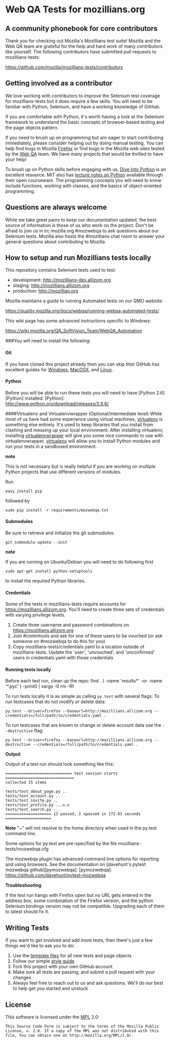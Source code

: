 Web QA Tests for mozillians.org
===============================

A community phonebook for core contributors
-------------------------------------------

Thank you for checking out Mozilla's Mozillians test suite! Mozilla and the Web
QA team are grateful for the help and hard work of many contributors like yourself.
The following contributors have submitted pull requests to mozillians-tests:

https://github.com/mozilla/mozillians-tests/contributors

Getting involved as a contributor
---------------------------------

We love working with contributors to improve the Selenium test coverage for
mozillians-tests but it does require a few skills.  You will need to be familiar
with Python, Selenium, and have a working knowledge of GitHub.

If you are comfortable with Python, it's worth having a look at the Selenium
framework to understand the basic concepts of browser-based testing and the 
page objects pattern.

If you need to brush up on programming but are eager to start contributing
immediately, please consider helping out by doing manual testing.  You can
help find bugs in Mozilla [Firefox][firefox] or find bugs in the Mozilla web
sites tested by the [Web QA][webqa] team.  We have many projects that would be
thrilled to have your help!

To brush up on Python skills before engaging with us, [Dive Into Python][dive]
is an excellent resource.  MIT also has [lecture notes on Python][mit] available
through their open courseware.  The programming concepts you will need to know
include functions, working with classes, and the basics of object-oriented 
programming.

Questions are always welcome
----------------------------
While we take great pains to keep our documentation updated, the best source of
information is those of us who work on the project.  Don't be afraid to join us
in irc.mozilla.org #mozwebqa to ask questions about our Selenium tests.  Mozilla
also hosts the #mozillians chat room to answer your general questions about
contributing to Mozilla.

How to setup and run Mozillians tests locally
---------------------------------------------
This repository contains Selenium tests used to test:

* development: http://mozillians-dev.allizom.org
* staging: http://mozillians.allizom.org
* production: http://mozillian.org

Mozilla maintains a guide to running Automated tests on our QMO website:

https://quality.mozilla.org/docs/webqa/running-webqa-automated-tests/

This wiki page has some advanced instructions specific to Windows:

https://wiki.mozilla.org/QA_SoftVision_Team/WebQA_Automation


###You will need to install the following:

#### Git
If you have cloned this project already then you can skip this!
GitHub has excellent guides for [Windows][GitWin], [MacOSX][GitMacOSX], and
[Linux][GitLinux].

#### Python
Before you will be able to run these tests you will need to have
[Python 2.6][Python] installed.
[Python]: http://www.python.org/download/releases/2.6.6/

####Virtualenv and Virtualenvwrapper (Optional/Intermediate level)
While most of us have had some experience using virtual machines, 
[virtualenv][venv] is something else entirely.  It's used to keep libraries
that you install from clashing and messing up your local environment.  After
installing virtualenv, installing [virtualenvwrapper][wrapper] will give you
some nice commands to use with virtualenvwrapper. [virtualenv][venv] will allow
you to install Python modules and run your tests in a sandboxed environment. 

__note__

This is not necessary but is really helpful if you are working on multiple
Python projects that use different versions of modules.

Run

    easy_install pip

followed by

    sudo pip install -r requirements/mozwebqa.txt

#### Submodules
Be sure to retrieve and initialize the git submodules:

    git submodule update --init

__note__

If you are running on Ubuntu/Debian you will need to do following first

    sudo apt-get install python-setuptools

to install the required Python libraries.

#### Credentials
Some of the tests in mozillians-tests require accounts for 
https://mozillians.allizom.org. You'll need to create three sets of credentials
with varying privilege levels.

1. Create three username and password combinations on https://mozillians.allizom.org
2. Join #commtools and ask for one of these users to be vouched (or ask someone on #mozwebqa to do this for you)
3. Copy mozillians-tests/credentials.yaml to a location outside of mozillians-tests. Update the 'user', 'unvouched', and 'unconfirmed' users in credentials.yaml with those credentials

#### Running tests locally
Before each test run, clean up the repo:
    find . \( -name 'results*' -or -name '*.pyc' \) -print0 | xargs -0 rm -Rf

To run tests locally it is as simple as calling <code>py.test</code> with
several flags. To run testcases that do not modify or delete data:

    py.test --driver=firefox --baseurl=http://mozillians.allizom.org --credentials=/full/path/to/credentials.yaml .

To run testcases that are known to change or delete account data use the
<code>--destructive</code> flag:

    py.test --driver=firefox --baseurl=http://mozillians.allizom.org --destructive --credentials=/full/path/to/credentials.yaml .

__Output__

Output of a test run should look something like this:

    ============================= test session starts ==============================
    collected 15 items 

    tests/test_about_page.py ..
    tests/test_account.py ..
    tests/test_invite.py ..
    tests/test_profile.py ...x.x
    tests/test_search.py ...
    ==================== 13 passed, 2 xpassed in 172.03 seconds ====================

__Note__
"~" will not resolve to the home directory when used in the py.test command line.

Some options for py.test are pre-specified by the file mozillians-tests/mozwebqa.cfg

The mozwebqa plugin has advanced command line options for reporting and using
browsers. See the documentation on [davehunt's pytest mozwebqa github][pymozwebqa]:
[pymozwebqa]: https://github.com/davehunt/pytest-mozwebqa

__Troubleshooting__

If the test run hangs with Firefox open but no URL gets entered in the address
box, some combination of the Firefox version, and the python Selenium bindings
version may not be compatible. Upgrading each of them to latest should fix it.

Writing Tests
-------------

If you want to get involved and add more tests, then there's just a few things
we'd like to ask you to do:

1. Use the [template files][GitHub Templates] for all new tests and page objects
2. Follow our simple [style guide][Style Guide]
3. Fork this project with your own GitHub account
4. Make sure all tests are passing, and submit a pull request with your changes
5. Always feel free to reach out to us and ask questions. We'll do our best to help get you started and unstuck

License
-------
This software is licensed under the [MPL] 2.0:

    This Source Code Form is subject to the terms of the Mozilla Public
    License, v. 2.0. If a copy of the MPL was not distributed with this
    file, You can obtain one at http://mozilla.org/MPL/2.0/.


[mit]: http://ocw.mit.edu/courses/electrical-engineering-and-computer-science/6-189-a-gentle-introduction-to-programming-using-python-january-iap-2011/
[dive]: http://www.diveintopython.net/toc/index.html
[webqa]: http://quality.mozilla.org/teams/web-qa/
[firefox]: http://quality.mozilla.org/teams/desktop-firefox/
[webdriver]: http://seleniumhq.org/docs/03_webdriver.html
[mozwebqa]:http://02.chat.mibbit.com/?server=irc.mozilla.org&channel=#mozwebqa
[GitWin]: http://help.github.com/win-set-up-git/
[GitMacOSX]: http://help.github.com/mac-set-up-git/
[GitLinux]: http://help.github.com/linux-set-up-git/
[mozillians]:http://02.chat.mibbit.com/?server=irc.mozilla.org&channel=#mozillians
[venv]: http://pypi.python.org/pypi/virtualenv
[wrapper]: http://www.doughellmann.com/projects/virtualenvwrapper/
[GitHub Templates]: https://github.com/mozilla/mozwebqa-test-templates
[Style Guide]: https://wiki.mozilla.org/QA/Execution/Web_Testing/Docs/Automation/StyleGuide
[MPL]: http://www.mozilla.org/MPL/2.0/
